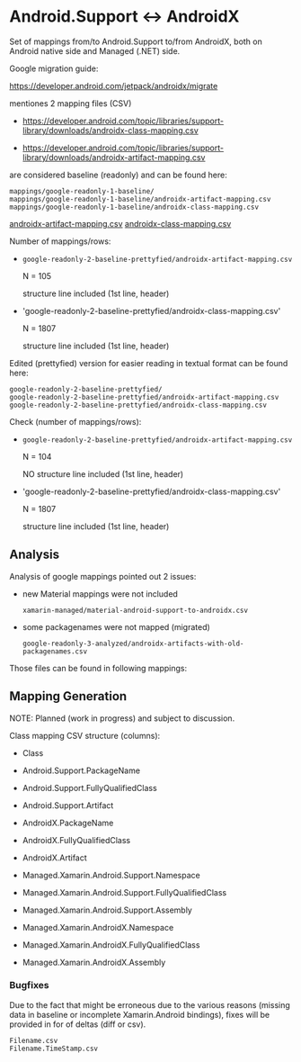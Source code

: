﻿# Android.Support <-> AndroidX

Set of mappings from/to Android.Support to/from AndroidX, both on Android native side and Managed (.NET) side.

Google migration guide: 

https://developer.android.com/jetpack/androidx/migrate

mentiones 2 mapping files (CSV)

*   https://developer.android.com/topic/libraries/support-library/downloads/androidx-class-mapping.csv

*   https://developer.android.com/topic/libraries/support-library/downloads/androidx-artifact-mapping.csv

are considered baseline (readonly) and can be found here:

```
mappings/google-readonly-1-baseline/
mappings/google-readonly-1-baseline/androidx-artifact-mapping.csv
mappings/google-readonly-1-baseline/androidx-class-mapping.csv
```

[androidx-artifact-mapping.csv](mappings/google-readonly-1-baseline/androidx-artifact-mapping.csv)
[androidx-class-mapping.csv](mappings/google-readonly-1-baseline/androidx-class-mapping.csv)

Number of mappings/rows:

*   `google-readonly-2-baseline-prettyfied/androidx-artifact-mapping.csv`

    N = 105

    structure line included (1st line, header)

*   'google-readonly-2-baseline-prettyfied/androidx-class-mapping.csv'

    N = 1807

    structure line included (1st line, header)

Edited (prettyfied) version for easier reading in textual format can be found here:

```
google-readonly-2-baseline-prettyfied/
google-readonly-2-baseline-prettyfied/androidx-artifact-mapping.csv
google-readonly-2-baseline-prettyfied/androidx-class-mapping.csv
```

Check (number of mappings/rows):

*   `google-readonly-2-baseline-prettyfied/androidx-artifact-mapping.csv`

    N = 104

    NO structure line included (1st line, header)

*   'google-readonly-2-baseline-prettyfied/androidx-class-mapping.csv'

    N = 1807

    structure line included (1st line, header)


## Analysis

Analysis of google mappings pointed out 2 issues:

*   new Material mappings were not included

    `xamarin-managed/material-android-support-to-androidx.csv`

*   some packagenames were not mapped (migrated)

    `google-readonly-3-analyzed/androidx-artifacts-with-old-packagenames.csv`

Those files can be found in following mappings:



## Mapping Generation

NOTE: Planned (work in progress) and subject to discussion.

Class mapping CSV structure (columns):

*   Class

*   Android.Support.PackageName

*   Android.Support.FullyQualifiedClass

*   Android.Support.Artifact

*   AndroidX.PackageName

*   AndroidX.FullyQualifiedClass

*   AndroidX.Artifact

*   Managed.Xamarin.Android.Support.Namespace

*   Managed.Xamarin.Android.Support.FullyQualifiedClass

*   Managed.Xamarin.Android.Support.Assembly

*   Managed.Xamarin.AndroidX.Namespace

*   Managed.Xamarin.AndroidX.FullyQualifiedClass

*   Managed.Xamarin.AndroidX.Assembly


### Bugfixes 

Due to the fact that might be erroneous due to the various reasons (missing data in baseline or incomplete 
Xamarin.Android bindings), fixes will be provided in for of deltas (diff or csv).

```
Filename.csv
Filename.TimeStamp.csv
```